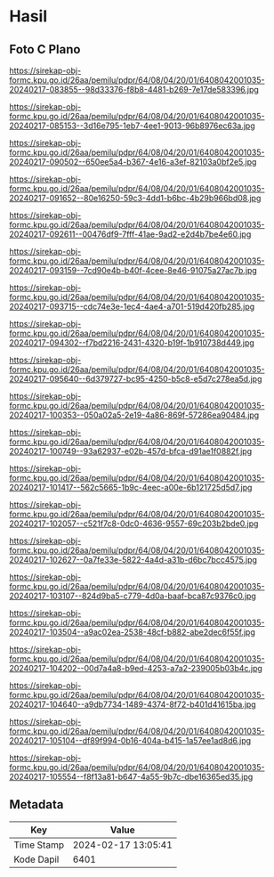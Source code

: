 # Hasil

## Foto C Plano

https://sirekap-obj-formc.kpu.go.id/26aa/pemilu/pdpr/64/08/04/20/01/6408042001035-20240217-083855--98d33376-f8b8-4481-b269-7e17de583396.jpg

https://sirekap-obj-formc.kpu.go.id/26aa/pemilu/pdpr/64/08/04/20/01/6408042001035-20240217-085153--3d16e795-1eb7-4ee1-9013-96b8976ec63a.jpg

https://sirekap-obj-formc.kpu.go.id/26aa/pemilu/pdpr/64/08/04/20/01/6408042001035-20240217-090502--650ee5a4-b367-4e16-a3ef-82103a0bf2e5.jpg

https://sirekap-obj-formc.kpu.go.id/26aa/pemilu/pdpr/64/08/04/20/01/6408042001035-20240217-091652--80e16250-59c3-4dd1-b6bc-4b29b966bd08.jpg

https://sirekap-obj-formc.kpu.go.id/26aa/pemilu/pdpr/64/08/04/20/01/6408042001035-20240217-092611--00476df9-7fff-41ae-9ad2-e2d4b7be4e60.jpg

https://sirekap-obj-formc.kpu.go.id/26aa/pemilu/pdpr/64/08/04/20/01/6408042001035-20240217-093159--7cd90e4b-b40f-4cee-8e46-91075a27ac7b.jpg

https://sirekap-obj-formc.kpu.go.id/26aa/pemilu/pdpr/64/08/04/20/01/6408042001035-20240217-093715--cdc74e3e-1ec4-4ae4-a701-519d420fb285.jpg

https://sirekap-obj-formc.kpu.go.id/26aa/pemilu/pdpr/64/08/04/20/01/6408042001035-20240217-094302--f7bd2216-2431-4320-b19f-1b910738d449.jpg

https://sirekap-obj-formc.kpu.go.id/26aa/pemilu/pdpr/64/08/04/20/01/6408042001035-20240217-095640--6d379727-bc95-4250-b5c8-e5d7c278ea5d.jpg

https://sirekap-obj-formc.kpu.go.id/26aa/pemilu/pdpr/64/08/04/20/01/6408042001035-20240217-100353--050a02a5-2e19-4a86-869f-57286ea90484.jpg

https://sirekap-obj-formc.kpu.go.id/26aa/pemilu/pdpr/64/08/04/20/01/6408042001035-20240217-100749--93a62937-e02b-457d-bfca-d91ae1f0882f.jpg

https://sirekap-obj-formc.kpu.go.id/26aa/pemilu/pdpr/64/08/04/20/01/6408042001035-20240217-101417--562c5665-1b9c-4eec-a00e-6b121725d5d7.jpg

https://sirekap-obj-formc.kpu.go.id/26aa/pemilu/pdpr/64/08/04/20/01/6408042001035-20240217-102057--c521f7c8-0dc0-4636-9557-69c203b2bde0.jpg

https://sirekap-obj-formc.kpu.go.id/26aa/pemilu/pdpr/64/08/04/20/01/6408042001035-20240217-102627--0a7fe33e-5822-4a4d-a31b-d6bc7bcc4575.jpg

https://sirekap-obj-formc.kpu.go.id/26aa/pemilu/pdpr/64/08/04/20/01/6408042001035-20240217-103107--824d9ba5-c779-4d0a-baaf-bca87c9376c0.jpg

https://sirekap-obj-formc.kpu.go.id/26aa/pemilu/pdpr/64/08/04/20/01/6408042001035-20240217-103504--a9ac02ea-2538-48cf-b882-abe2dec6f55f.jpg

https://sirekap-obj-formc.kpu.go.id/26aa/pemilu/pdpr/64/08/04/20/01/6408042001035-20240217-104202--00d7a4a8-b9ed-4253-a7a2-239005b03b4c.jpg

https://sirekap-obj-formc.kpu.go.id/26aa/pemilu/pdpr/64/08/04/20/01/6408042001035-20240217-104640--a9db7734-1489-4374-8f72-b401d41615ba.jpg

https://sirekap-obj-formc.kpu.go.id/26aa/pemilu/pdpr/64/08/04/20/01/6408042001035-20240217-105104--df89f994-0b16-404a-b415-1a57ee1ad8d6.jpg

https://sirekap-obj-formc.kpu.go.id/26aa/pemilu/pdpr/64/08/04/20/01/6408042001035-20240217-105554--f8f13a81-b647-4a55-9b7c-dbe16365ed35.jpg


## Metadata

| Key        | Value               |
| ---------- | ------------------- |
| Time Stamp | 2024-02-17 13:05:41 |
| Kode Dapil | 6401                |




